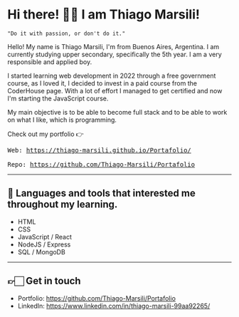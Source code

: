 # Hi there! 👋🏻 I am Thiago Marsili!

```
"Do it with passion, or don't do it."
```

Hello! My name is Thiago Marsili, I'm from Buenos Aires, Argentina. I am currently studying upper secondary, specifically the 5th year. I am a very responsible and applied boy.

I started learning web development in 2022 through a free government course, as I loved it, I decided to invest in a paid course from the CoderHouse page. With a lot of effort I managed to get certified and now I'm starting the JavaScript course.

My main objective is to be able to become full stack and to be able to work on what I like, which is programming.

Check out my portfolio 👉  <pre>Web: https://thiago-marsili.github.io/Portafolio/ <br>Repo: https://github.com/Thiago-Marsili/Portafolio </pre>

---

## 🧰 Languages and tools that interested me throughout my learning.
* HTML
* CSS
* JavaScript / React
* NodeJS / Express
* SQL / MongoDB

---
## 👉🏻 Get in touch

* Portfolio: https://github.com/Thiago-Marsili/Portafolio
* LinkedIn: https://www.linkedin.com/in/thiago-marsili-99aa92265/

<!--
🧰  Toolbox

<img src="https://github.com/devicons/devicon/blob/master/icons/c/c-plain.svg" alt="C logo" width="50px" height="50px" />   <img src="https://github.com/devicons/devicon/blob/master/icons/cplusplus/cplusplus-plain.svg" alt="Cplusplus logo" width="50px" height="50px" />   <img src="https://github.com/devicons/devicon/blob/master/icons/html5/html5-plain.svg" alt="HTML5 logo" width="50px" height="50px" />   <img src="https://github.com/devicons/devicon/blob/master/icons/css3/css3-plain.svg" alt="CSS3 logo" width="50px" height="50px" />   <img src="https://github.com/devicons/devicon/blob/master/icons/javascript/javascript-original.svg" alt="Javascript logo" width="50px" height="50px" /><img src="https://github.com/devicons/devicon/blob/master/icons/nodejs/nodejs-plain-wordmark.svg" alt="NodeJS logo" width="50px" height="50px" />   <img src="https://github.com/devicons/devicon/blob/master/icons/express/express-original-wordmark.svg" alt="Express logo" width="50px" height="50px" />   <img src="https://github.com/devicons/devicon/blob/master/icons/mongodb/mongodb-plain.svg" alt="Express logo" width="50px" height="50px" />   <img src="https://github.com/devicons/devicon/blob/master/icons/microsoftsqlserver/microsoftsqlserver-plain.svg" alt="SQL Server logo" width="50px" height="50px" />  <img src="https://github.com/devicons/devicon/blob/master/icons/git/git-original-wordmark.svg" alt="Git logo" width="50px" height="50px" />
-->

<!--
**Thiago-Marsili/Thiago-Marsili** is a ✨ _special_ ✨ repository because its `README.md` (this file) appears on your GitHub profile.

Here are some ideas to get you started:

- 🔭 I’m currently working on ...
- 🌱 I’m currently learning ...
- 👯 I’m looking to collaborate on ...
- 🤔 I’m looking for help with ...
- 💬 Ask me about ...
- 📫 How to reach me: ...
- 😄 Pronouns: ...
- ⚡ Fun fact: ...
-->
